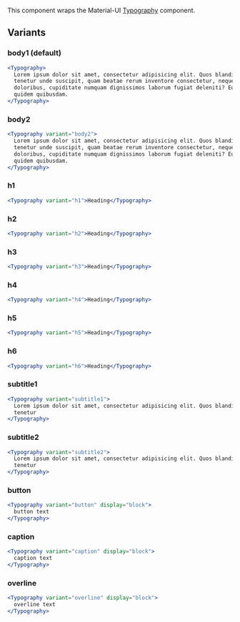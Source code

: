 This component wraps the Material-UI [Typography](https://material-ui.com/components/typography/) component.

## Variants

### body1 (default)

```jsx
<Typography>
  Lorem ipsum dolor sit amet, consectetur adipisicing elit. Quos blanditiis
  tenetur unde suscipit, quam beatae rerum inventore consectetur, neque
  doloribus, cupiditate numquam dignissimos laborum fugiat deleniti? Eum quasi
  quidem quibusdam.
</Typography>
```

### body2

```jsx
<Typography variant="body2">
  Lorem ipsum dolor sit amet, consectetur adipisicing elit. Quos blanditiis
  tenetur unde suscipit, quam beatae rerum inventore consectetur, neque
  doloribus, cupiditate numquam dignissimos laborum fugiat deleniti? Eum quasi
  quidem quibusdam.
</Typography>
```

### h1

```jsx
<Typography variant="h1">Heading</Typography>
```

### h2

```jsx
<Typography variant="h2">Heading</Typography>
```

### h3

```jsx
<Typography variant="h3">Heading</Typography>
```

### h4

```jsx
<Typography variant="h4">Heading</Typography>
```

### h5

```jsx
<Typography variant="h5">Heading</Typography>
```

### h6

```jsx
<Typography variant="h6">Heading</Typography>
```

### subtitle1

```jsx
<Typography variant="subtitle1">
  Lorem ipsum dolor sit amet, consectetur adipisicing elit. Quos blanditiis
  tenetur
</Typography>
```

### subtitle2

```jsx
<Typography variant="subtitle2">
  Lorem ipsum dolor sit amet, consectetur adipisicing elit. Quos blanditiis
  tenetur
</Typography>
```

### button

```jsx
<Typography variant="button" display="block">
  button text
</Typography>
```

### caption

```jsx
<Typography variant="caption" display="block">
  caption text
</Typography>
```

### overline

```jsx
<Typography variant="overline" display="block">
  overline text
</Typography>
```
